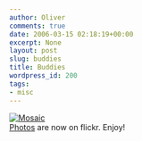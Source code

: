 ```yaml
---
author: Oliver
comments: true
date: 2006-03-15 02:18:19+00:00
excerpt: None
layout: post
slug: buddies
title: Buddies
wordpress_id: 200
tags:
- misc
---
```


<a href="http://www.flickr.com/photos/owiber/sets/72057594082342624/"><img src="http://static.flickr.com/54/112665730_3abd8729a4_o.jpg" alt="Mosaic" /></a>
<br /><a href="http://www.flickr.com/photos/owiber/sets/72057594082342624/">Photos</a> are now on flickr.  Enjoy!